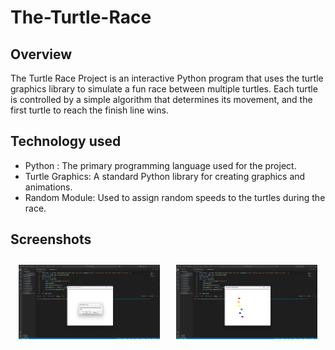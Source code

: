 # The-Turtle-Race 
## Overview
The Turtle Race Project is an interactive Python program that uses the turtle graphics library to simulate a fun race between multiple turtles. Each turtle is controlled by a simple algorithm that determines its movement, and the first turtle to reach the finish line wins. 
## Technology used
- Python : The primary programming language used for the project.
- Turtle Graphics: A standard Python library for creating graphics and animations.
- Random Module: Used to assign random speeds to the turtles during the race.
## Screenshots
<div style="display: flex; justify-content: space-around; flex-wrap: wrap;">
  <img src="The Turtle Race/Screenshots/ss2.png" style="max-width: 45%; height: auto; margin: 10px;" alt="Screenshot 1">
  <img src="The Turtle Race/Screenshots/ss1.png" style="max-width: 45%; height: auto; margin: 10px;" alt="Screenshot 2">
</div>


